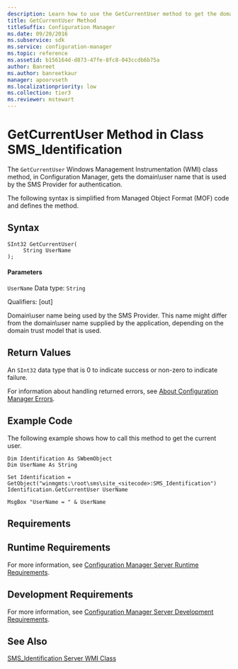 ```yaml
---
description: Learn how to use the GetCurrentUser method to get the domain\user name that is used by the SMS Provider for authentication.
title: GetCurrentUser Method
titleSuffix: Configuration Manager
ms.date: 09/20/2016
ms.subservice: sdk
ms.service: configuration-manager
ms.topic: reference
ms.assetid: b156164d-d873-47fe-8fc8-043ccdb6b75a
author: Banreet
ms.author: banreetkaur
manager: apoorvseth
ms.localizationpriority: low
ms.collection: tier3
ms.reviewer: mstewart
---
```

# GetCurrentUser Method in Class SMS_Identification
The `GetCurrentUser` Windows Management Instrumentation (WMI) class method, in Configuration Manager, gets the domain\user name that is used by the SMS Provider for authentication.

 The following syntax is simplified from Managed Object Format (MOF) code and defines the method.

## Syntax

```
SInt32 GetCurrentUser(
     String UserName
);
```

#### Parameters
 `UserName`
 Data type: `String`

 Qualifiers: [out]

 Domain\user name being used by the SMS Provider. This name might differ from the domain\user name supplied by the application, depending on the domain trust model that is used.

## Return Values
 An `SInt32` data type that is 0 to indicate success or non-zero to indicate failure.

 For information about handling returned errors, see [About Configuration Manager Errors](../../../../../develop/core/understand/about-configuration-manager-errors.md).

## Example Code
 The following example shows how to call this method to get the current user.

```
Dim Identification As SWbemObject
Dim UserName As String

Set Identification = GetObject("winmgmts:\root\sms\site_<sitecode>:SMS_Identification")
Identification.GetCurrentUser UserName

MsgBox "UserName = " & UserName
```

## Requirements

## Runtime Requirements
 For more information, see [Configuration Manager Server Runtime Requirements](../../../../../develop/core/reqs/server-runtime-requirements.md).

## Development Requirements
 For more information, see [Configuration Manager Server Development Requirements](../../../../../develop/core/reqs/server-development-requirements.md).

## See Also
 [SMS_Identification Server WMI Class](../../../../../develop/reference/core/servers/configure/sms_identification-server-wmi-class.md)
